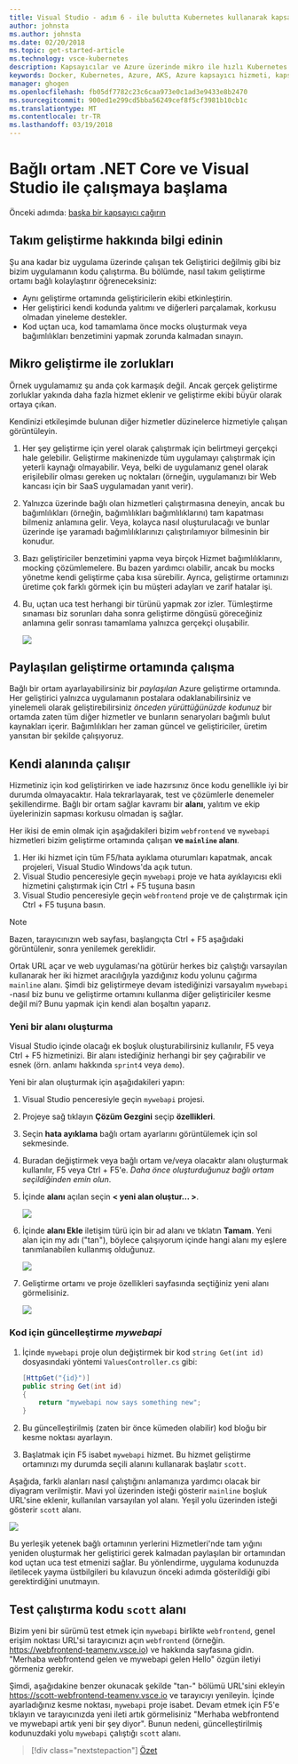 ```yaml
---
title: Visual Studio - adım 6 - ile bulutta Kubernetes kullanarak kapsayıcılarla .NET Core geliştirme ortamı oluşturmak team geliştirme hakkında bilgi edinin | Microsoft Docs
author: johnsta
ms.author: johnsta
ms.date: 02/20/2018
ms.topic: get-started-article
ms.technology: vsce-kubernetes
description: Kapsayıcılar ve Azure üzerinde mikro ile hızlı Kubernetes geliştirme
keywords: Docker, Kubernetes, Azure, AKS, Azure kapsayıcı hizmeti, kapsayıcıları
manager: ghogen
ms.openlocfilehash: fb05df7782c23c6caa973e0c1ad3e9433e8b2470
ms.sourcegitcommit: 900ed1e299cd5bba56249cef8f5cf3981b10cb1c
ms.translationtype: MT
ms.contentlocale: tr-TR
ms.lasthandoff: 03/19/2018
---
```

# <a name="get-started-on-connected-environment-with-net-core-and-visual-studio"></a>Bağlı ortam .NET Core ve Visual Studio ile çalışmaya başlama

Önceki adımda: [başka bir kapsayıcı çağırın](get-started-netcore-visualstudio-05.md)

## <a name="learn-about-team-development"></a>Takım geliştirme hakkında bilgi edinin

Şu ana kadar biz uygulama üzerinde çalışan tek Geliştirici değilmiş gibi biz bizim uygulamanın kodu çalıştırma. Bu bölümde, nasıl takım geliştirme ortamı bağlı kolaylaştırır öğreneceksiniz:
* Aynı geliştirme ortamında geliştiricilerin ekibi etkinleştirin.
* Her geliştirici kendi kodunda yalıtımı ve diğerleri parçalamak, korkusu olmadan yineleme destekler.
* Kod uçtan uca, kod tamamlama önce mocks oluşturmak veya bağımlılıkları benzetimini yapmak zorunda kalmadan sınayın.

## <a name="challenges-with-developing-microservices"></a>Mikro geliştirme ile zorlukları
Örnek uygulamamız şu anda çok karmaşık değil. Ancak gerçek geliştirme zorluklar yakında daha fazla hizmet eklenir ve geliştirme ekibi büyür olarak ortaya çıkan.

Kendinizi etkileşimde bulunan diğer hizmetler düzinelerce hizmetiyle çalışan görüntüleyin.

1. Her şey geliştirme için yerel olarak çalıştırmak için belirtmeyi gerçekçi hale gelebilir. Geliştirme makinenizde tüm uygulamayı çalıştırmak için yeterli kaynağı olmayabilir. Veya, belki de uygulamanız genel olarak erişilebilir olması gereken uç noktaları (örneğin, uygulamanızı bir Web kancası için bir SaaS uygulamadan yanıt verir).
1. Yalnızca üzerinde bağlı olan hizmetleri çalıştırmasına deneyin, ancak bu bağımlılıkları (örneğin, bağımlılıkları bağımlılıklarını) tam kapatması bilmeniz anlamına gelir. Veya, kolayca nasıl oluşturulacağı ve bunlar üzerinde işe yaramadı bağımlılıklarınızı çalıştırılamıyor bilmesinin bir konudur.
1. Bazı geliştiriciler benzetimini yapma veya birçok Hizmet bağımlılıklarını, mocking çözümlemelere. Bu bazen yardımcı olabilir, ancak bu mocks yönetme kendi geliştirme çaba kısa sürebilir. Ayrıca, geliştirme ortamınızı üretime çok farklı görmek için bu müşteri adayları ve zarif hatalar işi.
1. Bu, uçtan uca test herhangi bir türünü yapmak zor izler. Tümleştirme sınaması biz sorunları daha sonra geliştirme döngüsü göreceğiniz anlamına gelir sonrası tamamlama yalnızca gerçekçi oluşabilir.

    ![](media/microservices-challenges.png)

## <a name="work-in-a-shared-development-environment"></a>Paylaşılan geliştirme ortamında çalışma
Bağlı bir ortam ayarlayabilirsiniz bir *paylaşılan* Azure geliştirme ortamında. Her geliştirici yalnızca uygulamanın postalara odaklanabilirsiniz ve yinelemeli olarak geliştirebilirsiniz *önceden yürüttüğünüzde kodunuz* bir ortamda zaten tüm diğer hizmetler ve bunların senaryoları bağımlı bulut kaynakları içerir. Bağımlılıkları her zaman güncel ve geliştiriciler, üretim yansıtan bir şekilde çalışıyoruz.

## <a name="work-in-your-own-space"></a>Kendi alanında çalışır
Hizmetiniz için kod geliştirirken ve iade hazırsınız önce kodu genellikle iyi bir durumda olmayacaktır. Hala tekrarlayarak, test ve çözümlerle denemeler şekillendirme. Bağlı bir ortam sağlar kavramı bir **alanı**, yalıtım ve ekip üyelerinizin sapması korkusu olmadan iş sağlar.

Her ikisi de emin olmak için aşağıdakileri bizim `webfrontend` ve `mywebapi` hizmetleri bizim geliştirme ortamında çalışan **ve `mainline` alanı**.
1. Her iki hizmet için tüm F5/hata ayıklama oturumları kapatmak, ancak projeleri, Visual Studio Windows'da açık tutun.
2. Visual Studio penceresiyle geçin `mywebapi` proje ve hata ayıklayıcısı ekli hizmetini çalıştırmak için Ctrl + F5 tuşuna basın
3. Visual Studio penceresiyle geçin `webfrontend` proje ve de çalıştırmak için Ctrl + F5 tuşuna basın.

> [!Note]
Bazen, tarayıcınızın web sayfası, başlangıçta Ctrl + F5 aşağıdaki görüntülenir, sonra yenilemek gereklidir.

Ortak URL açar ve web uygulaması'na götürür herkes biz çalıştığı varsayılan kullanarak her iki hizmet aracılığıyla yazdığınız kodu yolunu çağırma `mainline` alanı. Şimdi biz geliştirmeye devam istediğinizi varsayalım `mywebapi` -nasıl biz bunu ve geliştirme ortamını kullanma diğer geliştiriciler kesme değil mi? Bunu yapmak için kendi alan boşaltın yaparız.

### <a name="create-a-new-space"></a>Yeni bir alanı oluşturma
Visual Studio içinde olacağı ek boşluk oluşturabilirsiniz kullanılır, F5 veya Ctrl + F5 hizmetinizi. Bir alanı istediğiniz herhangi bir şey çağırabilir ve esnek (örn. anlamı hakkında `sprint4` veya `demo`).

Yeni bir alan oluşturmak için aşağıdakileri yapın:
1. Visual Studio penceresiyle geçin `mywebapi` projesi.
2. Projeye sağ tıklayın **Çözüm Gezgini** seçip **özellikleri**.
3. Seçin **hata ayıklama** bağlı ortam ayarlarını görüntülemek için sol sekmesinde.
4. Buradan değiştirmek veya bağlı ortam ve/veya olacaktır alanı oluşturmak kullanılır, F5 veya Ctrl + F5'e. *Daha önce oluşturduğunuz bağlı ortam seçildiğinden emin olun*.
5. İçinde **alanı** açılan seçin **< yeni alan oluştur... >**.

    ![](images/Settings.png)

6. İçinde **alanı Ekle** iletişim türü için bir ad alanı ve tıklatın **Tamam**. Yeni alan için my adı ("tan"), böylece çalışıyorum içinde hangi alanı my eşlere tanımlanabilen kullanmış olduğunuz.

    ![](images/AddSpace.png)

7. Geliştirme ortamı ve proje özellikleri sayfasında seçtiğiniz yeni alanı görmelisiniz.

    ![](images/Settings2.png)

### <a name="update-code-for-mywebapi"></a>Kod için güncelleştirme *mywebapi*

1. İçinde `mywebapi` proje olun değiştirmek bir kod `string Get(int id)` dosyasındaki yöntemi `ValuesController.cs` gibi:
 
    ```csharp
    [HttpGet("{id}")]
    public string Get(int id)
    {
        return "mywebapi now says something new";
    }
    ```

2. Bu güncelleştirilmiş (zaten bir önce kümeden olabilir) kod bloğu bir kesme noktası ayarlayın.
3. Başlatmak için F5 isabet `mywebapi` hizmet. Bu hizmet geliştirme ortamınızı my durumda seçili alanını kullanarak başlatır `scott`.

Aşağıda, farklı alanları nasıl çalıştığını anlamanıza yardımcı olacak bir diyagram verilmiştir. Mavi yol üzerinden isteği gösterir `mainline` boşluk URL'sine eklenir, kullanılan varsayılan yol alanı. Yeşil yolu üzerinden isteği gösterir `scott` alanı.

![](media/Space-Routing.png)

Bu yerleşik yetenek bağlı ortamının yerlerini Hizmetleri'nde tam yığını yeniden oluşturmak her geliştirici gerek kalmadan paylaşılan bir ortamından kod uçtan uca test etmenizi sağlar. Bu yönlendirme, uygulama kodunuzda iletilecek yayma üstbilgileri bu kılavuzun önceki adımda gösterildiği gibi gerektirdiğini unutmayın.

## <a name="test-code-running-in-the-scott-space"></a>Test çalıştırma kodu `scott` alanı
Bizim yeni bir sürümü test etmek için `mywebapi` birlikte `webfrontend`, genel erişim noktası URL'si tarayıcınızı açın `webfrontend` (örneğin. https://webfrontend-teamenv.vsce.io) ve hakkında sayfasına gidin. "Merhaba webfrontend gelen ve mywebapi gelen Hello" özgün iletiyi görmeniz gerekir.

Şimdi, aşağıdakine benzer okunacak şekilde "tan-" bölümü URL'sini ekleyin https://scott-webfrontend-teamenv.vsce.io ve tarayıcıyı yenileyin. İçinde ayarladığınız kesme noktası, `mywebapi` proje isabet. Devam etmek için F5'e tıklayın ve tarayıcınızda yeni ileti artık görmelisiniz "Merhaba webfrontend ve mywebapi artık yeni bir şey diyor". Bunun nedeni, güncelleştirilmiş kodunuzdaki yolu `mywebapi` çalıştığı `scott` alanı.

> [!div class="nextstepaction"]
> [Özet](get-started-netcore-visualstudio-07.md)
